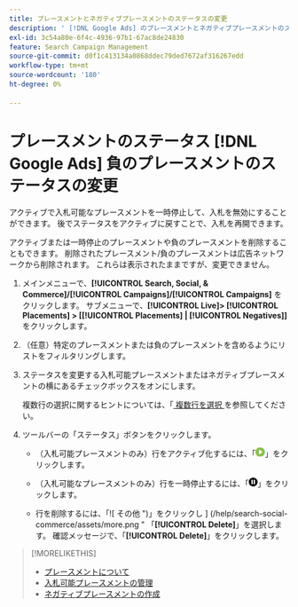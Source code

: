 ```yaml
---
title: プレースメントとネガティブプレースメントのステータスの変更
description: ' [!DNL Google Ads] のプレースメントとネガティブプレースメントのステータスを変更する方法を説明します。'
exl-id: 3c54a80e-6f4c-4936-97b1-67ac8de24830
feature: Search Campaign Management
source-git-commit: d0f1c413134a0868ddec79ded7672af316267edd
workflow-type: tm+mt
source-wordcount: '180'
ht-degree: 0%

---
```


# プレースメントのステータス [!DNL Google Ads] 負のプレースメントのステータスの変更

アクティブで入札可能なプレースメントを一時停止して、入札を無効にすることができます。 後でステータスをアクティブに戻すことで、入札を再開できます。

アクティブまたは一時停止のプレースメントや負のプレースメントを削除することもできます。 削除されたプレースメント/負のプレースメントは広告ネットワークから削除されます。 これらは表示されたままですが、変更できません。

1. メインメニューで、**[!UICONTROL Search, Social, & Commerce]/[!UICONTROL Campaigns]/[!UICONTROL Campaigns]** をクリックします。 サブメニューで、**[!UICONTROL Live]> [!UICONTROL Placements] > \[[!UICONTROL Placements] \| [!UICONTROL Negatives]\]** をクリックします。

1. （任意）特定のプレースメントまたは負のプレースメントを含めるようにリストをフィルタリングします。

1. ステータスを変更する入札可能プレースメントまたはネガティブプレースメントの横にあるチェックボックスをオンにします。

   複数行の選択に関するヒントについては、「[ 複数行を選択 ](/help/search-social-commerce/common-tasks/navigation-editing-selection/multiple-rows-select.md) を参照してください。

1. ツールバーの「ステータス」ボタンをクリックします。

   * （入札可能プレースメントのみ）行をアクティブ化するには、「![ アクティブ化 ](/help/search-social-commerce/assets/activate.png " アクティブ化 ")」をクリックします。

   * （入札可能なプレースメントのみ）行を一時停止するには、「![ 一時停止 ](/help/search-social-commerce/assets/pause.png " 一時停止 ")」をクリックします。

   * 行を削除するには、「![ その他 ")」をクリックし ] (/help/search-social-commerce/assets/more.png " 「**[!UICONTROL Delete]**」を選択します。 確認メッセージで、「**[!UICONTROL Delete]**」をクリックします。

>[!MORELIKETHIS]
>
>* [ プレースメントについて ](placement-about.md)
>* [ 入札可能プレースメントの管理 ](placement-manage.md)
>* [ ネガティブプレースメントの作成 ](placement-negative-create.md)
